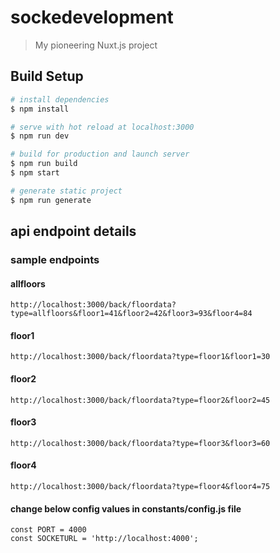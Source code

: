 # sockedevelopment

> My pioneering Nuxt.js project

## Build Setup

``` bash
# install dependencies
$ npm install

# serve with hot reload at localhost:3000
$ npm run dev

# build for production and launch server
$ npm run build
$ npm start

# generate static project
$ npm run generate
```

## api endpoint details
### sample endpoints

#### allfloors 
`http://localhost:3000/back/floordata?type=allfloors&floor1=41&floor2=42&floor3=93&floor4=84`

#### floor1
`http://localhost:3000/back/floordata?type=floor1&floor1=30`

#### floor2
`http://localhost:3000/back/floordata?type=floor2&floor2=45`

#### floor3
`http://localhost:3000/back/floordata?type=floor3&floor3=60`

#### floor4
`http://localhost:3000/back/floordata?type=floor4&floor4=75`

#### change below config values in constants/config.js file
```
const PORT = 4000
const SOCKETURL = 'http://localhost:4000';
```
